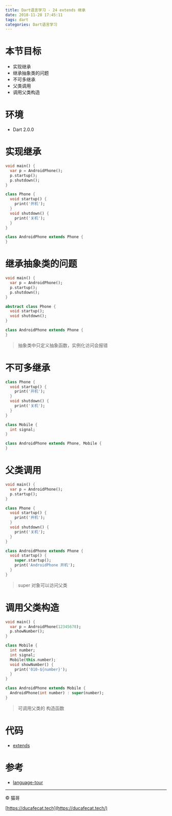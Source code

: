 ```yaml
---
title: Dart语言学习 - 24 extends 继承
date: 2018-11-28 17:45:11
tags: dart
categories: Dart语言学习
---
```


# 本节目标

- 实现继承
- 继承抽象类的问题
- 不可多继承
- 父类调用
- 调用父类构造

# 环境

- Dart 2.0.0

# 实现继承

```dart
void main() {
  var p = AndroidPhone();
  p.startup();
  p.shutdown();
}

class Phone {
  void startup() {
    print('开机');
  }
  void shutdown() {
    print('关机');
  }
}

class AndroidPhone extends Phone {
}
```

# 继承抽象类的问题

```dart
void main() {
  var p = AndroidPhone();
  p.startup();
  p.shutdown();
}

abstract class Phone {
  void startup();
  void shutdown();
}

class AndroidPhone extends Phone {
}
```

> 抽象类中只定义抽象函数，实例化访问会报错

# 不可多继承

```dart
class Phone {
  void startup() {
    print('开机');
  }
  void shutdown() {
    print('关机');
  }
}

class Mobile {
  int signal;
}

class AndroidPhone extends Phone, Mobile {
}
```

# 父类调用

```dart
void main() {
  var p = AndroidPhone();
  p.startup();
}

class Phone {
  void startup() {
    print('开机');
  }
  void shutdown() {
    print('关机');
  }
}

class AndroidPhone extends Phone {
  void startup() {
    super.startup();
    print('AndroidPhone 开机');
  }
}
```

> super 对象可以访问父类

# 调用父类构造

```dart
void main() {
  var p = AndroidPhone(12345678);
  p.showNumber();
}

class Mobile {
  int number;
  int signal;
  Mobile(this.number);
  void showNumber() {
    print('010-${number}');
  }
}

class AndroidPhone extends Mobile {
  AndroidPhone(int number) : super(number);
}
```

> 可调用父类的 构造函数

# 代码

- [extends](https://github.com/ducafecat/dart-learn/blob/master/19-%E7%B1%BB/extends.dart)

# 参考

- [language-tour](https://www.dartlang.org/guides/language/language-tour)

----

© 猫哥

[https://ducafecat.tech](https://ducafecat.tech/)
